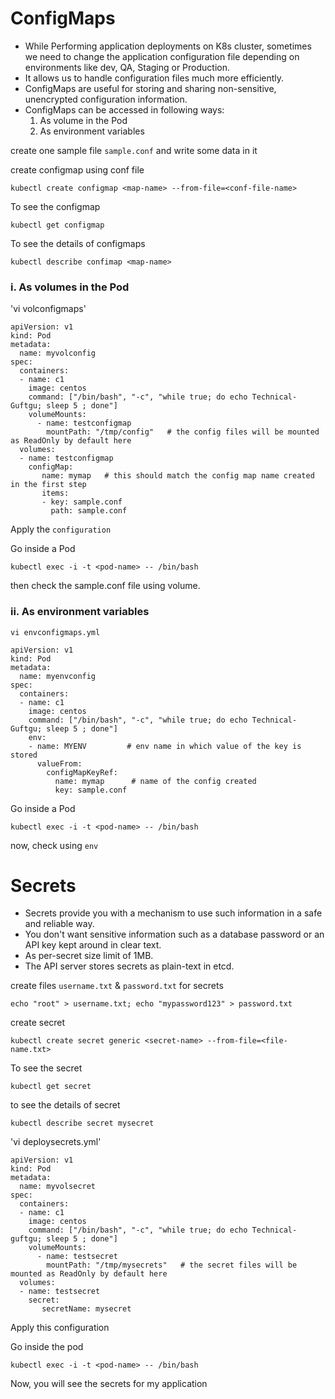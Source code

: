 # ConfigMaps

- While Performing application deployments on K8s cluster, sometimes we need to change the application configuration file depending on environments like dev, QA, Staging or Production.
- It allows us to handle configuration files much more efficiently.
- ConfigMaps are useful for storing and sharing non-sensitive, unencrypted configuration information.
- ConfigMaps can be accessed in following ways:
  1. As volume in the Pod
  2. As environment variables

create one sample file `sample.conf` and write some data in it

create configmap using conf file

```
kubectl create configmap <map-name> --from-file=<conf-file-name>
```
To see the configmap

```
kubectl get configmap
```

To see the details of configmaps
```
kubectl describe confimap <map-name>
```

### i. As volumes in the Pod

'vi volconfigmaps'

```
apiVersion: v1
kind: Pod
metadata:
  name: myvolconfig
spec:
  containers:
  - name: c1
    image: centos
    command: ["/bin/bash", "-c", "while true; do echo Technical-Guftgu; sleep 5 ; done"]
    volumeMounts:
      - name: testconfigmap
        mountPath: "/tmp/config"   # the config files will be mounted as ReadOnly by default here
  volumes:
  - name: testconfigmap
    configMap:
       name: mymap   # this should match the config map name created in the first step
       items:
       - key: sample.conf
         path: sample.conf
```
Apply the `configuration`

Go inside a Pod
```
kubectl exec -i -t <pod-name> -- /bin/bash
```

then check the sample.conf file using volume.

### ii. As environment variables

`vi envconfigmaps.yml`

```
apiVersion: v1
kind: Pod
metadata:
  name: myenvconfig
spec:
  containers:
  - name: c1
    image: centos
    command: ["/bin/bash", "-c", "while true; do echo Technical-Guftgu; sleep 5 ; done"]
    env:
    - name: MYENV         # env name in which value of the key is stored
      valueFrom:
        configMapKeyRef:
          name: mymap      # name of the config created
          key: sample.conf
```

Go inside a Pod
```
kubectl exec -i -t <pod-name> -- /bin/bash
```
now, check using `env`

# Secrets

- Secrets provide you with a mechanism to use such information in a safe and reliable way.
- You don't want sensitive information such as a database password or an API key kept around in clear text.
- As per-secret size limit of 1MB.
- The API server stores secrets as plain-text in etcd.

create files `username.txt` & `password.txt` for secrets

```
echo "root" > username.txt; echo "mypassword123" > password.txt 
```
create secret
```
kubectl create secret generic <secret-name> --from-file=<file-name.txt>
```
To see the secret
```
kubectl get secret
```
to see the details of secret
```
kubectl describe secret mysecret
```

'vi deploysecrets.yml'

```
apiVersion: v1
kind: Pod
metadata:
  name: myvolsecret
spec:
  containers:
  - name: c1
    image: centos
    command: ["/bin/bash", "-c", "while true; do echo Technical-guftgu; sleep 5 ; done"]
    volumeMounts:
      - name: testsecret
        mountPath: "/tmp/mysecrets"   # the secret files will be mounted as ReadOnly by default here
  volumes:
  - name: testsecret
    secret:
       secretName: mysecret
```
Apply this configuration

Go inside the pod
```
kubectl exec -i -t <pod-name> -- /bin/bash
```
Now, you will see the secrets for my application

